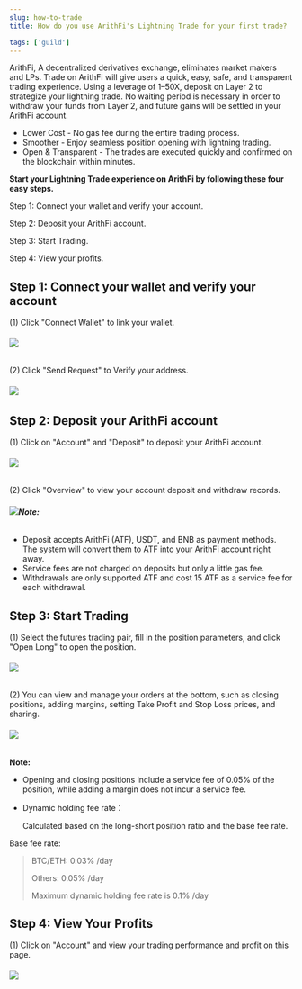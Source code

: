 ```yaml
---
slug: how-to-trade
title: How do you use ArithFi's Lightning Trade for your first trade?

tags: ['guild']
---
```


ArithFi, A decentralized derivatives exchange, eliminates market makers and LPs. Trade on ArithFi will give users a quick, easy, safe, and transparent trading experience. Using a leverage of 1–50X, deposit on Layer 2 to strategize your lightning trade. No waiting period is necessary in order to withdraw your funds from Layer 2, and future gains will be settled in your ArithFi account.

- Lower Cost - No gas fee during the entire trading process.
- Smoother - Enjoy seamless position opening with lightning trading.
- Open & Transparent - The trades are executed quickly and confirmed on the blockchain within minutes.

**Start your Lightning Trade experience on ArithFi by following these four easy steps.**

Step 1: Connect your wallet and verify your account.

Step 2: Deposit your ArithFi account.

Step 3: Start Trading.

Step 4: View your profits.

## **Step 1: Connect your wallet and verify your account**

(1) Click "Connect Wallet"  to link your wallet.

###### ![](https://bafybeicp5kgnfe7q6vtc6jlprv33setne7hmdwhwthop2juj7j3e257df4.ipfs.nftstorage.link/11.png)

(2) Click "Send Request" to Verify your address.

###### ![](https://bafybeicp5kgnfe7q6vtc6jlprv33setne7hmdwhwthop2juj7j3e257df4.ipfs.nftstorage.link/22.png)

## **Step 2: Deposit your ArithFi account**

(1) Click on "Account" and "Deposit" to deposit your ArithFi account.

###### ![](https://bafybeicp5kgnfe7q6vtc6jlprv33setne7hmdwhwthop2juj7j3e257df4.ipfs.nftstorage.link/33.png)

(2) Click "Overview" to view your account deposit and withdraw records.

###### ![](https://bafybeicp5kgnfe7q6vtc6jlprv33setne7hmdwhwthop2juj7j3e257df4.ipfs.nftstorage.link/44.png)**Note:**

- Deposit accepts ArithFi (ATF), USDT, and BNB as payment methods. The system will convert them to ATF into your ArithFi account right away.
- Service fees are not charged on deposits but only a little gas fee.
- Withdrawals are only supported ATF and cost 15 ATF as a service fee for each withdrawal.

## **Step 3: Start Trading**

(1) Select the futures trading pair, fill in the position parameters, and click "Open Long" to open the position.

###### ![](https://bafybeicu3pvbrwbbnjhovlqizxojkfztcnrssqqbripkhz5yver7xu3lq4.ipfs.nftstorage.link/111.png)

(2) You can view and manage your orders at the bottom, such as closing positions, adding margins, setting Take Profit and Stop Loss prices, and sharing.

###### ![](https://bafybeicu3pvbrwbbnjhovlqizxojkfztcnrssqqbripkhz5yver7xu3lq4.ipfs.nftstorage.link/222.png)

**Note:**

- Opening and closing positions include a service fee of 0.05% of the position, while adding a margin does not incur a service fee.

- Dynamic holding fee rate：
  
  Calculated based on the long-short position ratio and the base fee rate.

Base fee rate: 

> BTC/ETH: 0.03% /day
> 
> Others: 0.05% /day
> 
> Maximum dynamic holding fee rate is 0.1% /day

## **Step 4: View Your Profits**

(1) Click on "Account" and view your trading performance and profit on this page.

###### ![](https://bafybeicp5kgnfe7q6vtc6jlprv33setne7hmdwhwthop2juj7j3e257df4.ipfs.nftstorage.link/77.png)
